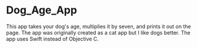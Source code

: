 Dog_Age_App
===========

This app takes your dog's age, multiplies it by seven, and prints it out on the page. The app was originally created as a cat app but I like dogs better. 
The app uses Swift instead of Objective C.
